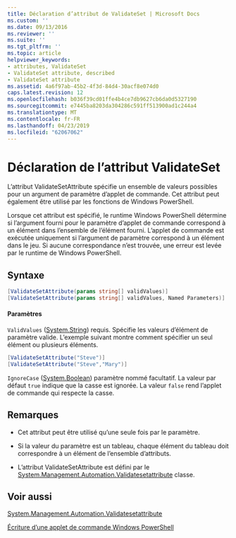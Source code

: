```yaml
---
title: Déclaration d’attribut de ValidateSet | Microsoft Docs
ms.custom: ''
ms.date: 09/13/2016
ms.reviewer: ''
ms.suite: ''
ms.tgt_pltfrm: ''
ms.topic: article
helpviewer_keywords:
- attributes, ValidateSet
- ValidateSet attribute, described
- ValidateSet attribute
ms.assetid: 4a6f97ab-45b2-4f3d-84d4-30acf8e074d0
caps.latest.revision: 12
ms.openlocfilehash: b036f39cd01ffe4b4ce7db9627cb6da0d5327190
ms.sourcegitcommit: e7445ba8203da304286c591ff513900ad1c244a4
ms.translationtype: MT
ms.contentlocale: fr-FR
ms.lasthandoff: 04/23/2019
ms.locfileid: "62067062"
---
```

# <a name="validateset-attribute-declaration"></a>Déclaration de l’attribut ValidateSet

L’attribut ValidateSetAttribute spécifie un ensemble de valeurs possibles pour un argument de paramètre d’applet de commande. Cet attribut peut également être utilisé par les fonctions de Windows PowerShell.

Lorsque cet attribut est spécifié, le runtime Windows PowerShell détermine si l’argument fourni pour le paramètre d’applet de commande correspond à un élément dans l’ensemble de l’élément fourni. L’applet de commande est exécutée uniquement si l’argument de paramètre correspond à un élément dans le jeu. Si aucune correspondance n’est trouvée, une erreur est levée par le runtime de Windows PowerShell.

## <a name="syntax"></a>Syntaxe

```csharp
[ValidateSetAttribute(params string[] validValues)]
[ValidateSetAttribute(params string[] validValues, Named Parameters)]
```

#### <a name="parameters"></a>Paramètres

`ValidValues` ([System.String](/dotnet/api/System.String)) requis. Spécifie les valeurs d’élément de paramètre valide. L’exemple suivant montre comment spécifier un seul élément ou plusieurs éléments.

```csharp
[ValidateSetAttribute("Steve")]
[ValidateSetAttribute("Steve","Mary")]
```

`IgnoreCase` ([System.Boolean](/dotnet/api/System.Boolean)) paramètre nommé facultatif. La valeur par défaut `true` indique que la casse est ignorée. La valeur `false` rend l’applet de commande qui respecte la casse.

## <a name="remarks"></a>Remarques

- Cet attribut peut être utilisé qu’une seule fois par le paramètre.

- Si la valeur du paramètre est un tableau, chaque élément du tableau doit correspondre à un élément de l’ensemble d’attributs.

- L’attribut ValidateSetAttribute est défini par le [System.Management.Automation.Validatesetattribute](/dotnet/api/System.Management.Automation.ValidateSetAttribute) classe.

## <a name="see-also"></a>Voir aussi

[System.Management.Automation.Validatesetattribute](/dotnet/api/System.Management.Automation.ValidateSetAttribute)

[Écriture d’une applet de commande Windows PowerShell](./writing-a-windows-powershell-cmdlet.md)
